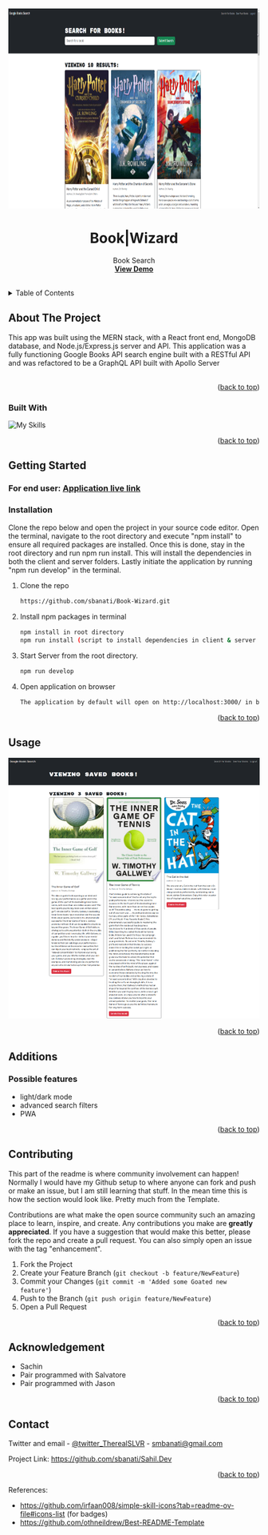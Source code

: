 
<a name="readme-top"></a>





<!-- PROJECT LOGO -->
<br />
<div align="center">
  <a href="https://github.com/sbanati/Book-Wizard">  
    <img src="client/src/assets/searchbooks.png" alt="booksearch" width="600" height="400">
  </a>

<h1 align="center">Book|Wizard</h1>

  <p align="center">
    Book Search 
    <br />
    <a href="https://potfiolio.netlify.app/"><strong>View Demo</strong></a>
    <br />
    <br />
 

  </p>
</div>



<!-- TABLE OF CONTENTS -->
<details>
  <summary>Table of Contents</summary>
  <ol>
    <li>
      <a href="#about-the-project">About The Project</a>
      <ul>
        <li><a href="#built-with">Built With</a></li>
      </ul>
    </li>
    <li>
      <a href="#getting-started">Getting Started</a>
      <ul>
        <li><a href="#installation">Installation</a></li>
      </ul>
    </li>
    <li><a href="#usage">Usage</a></li>
    <li><a href="#additions">Additions</a></li>
    <li><a href="#contributing">Contributing</a></li>
    <li><a href="#acknowledgement">Acknowledgement</a></li>
    <li><a href="#contact">Contact</a></li>
  </ol>
</details>



<!-- ABOUT THE PROJECT -->
## About The Project

This app was built using the MERN stack, with a React front end, MongoDB database, and Node.js/Express.js server and API. This application was a fully functioning Google Books API search engine built with a RESTful API and was refactored to be a GraphQL API built with Apollo Server 
<br><br>
 



<p align="right">(<a href="#readme-top">back to top</a>)</p>



### Built With



![My Skills](https://simpleskill.icons.workers.dev/svg?i=javascript,React,Vite,ReactRouter,BootStrap,MongoDB,Express,Graphql,ApolloGraphql) <br>



  



<p align="right">(<a href="#readme-top">back to top</a>)</p>



<!-- GETTING STARTED -->
## Getting Started

### For end user: <a href="https://potfiolio.netlify.app/"><strong>Application live link</strong></a>




### Installation
Clone the repo below and open the project in your source code editor. Open the terminal, navigate to the root directory and execute "npm install" to ensure all required packages are installed. Once this is done, stay in the root directory and run npm run install. This will install the dependencies in both the client and server folders. Lastly initiate the application by running "npm run develop" in the terminal. <br>

1. Clone the repo
   ```sh
   https://github.com/sbanati/Book-Wizard.git
   ```

2. Install npm packages in terminal 
   ```sh
   npm install in root directory
   npm run install (script to install dependencies in client & server
   ```

3. Start Server from the root directory.   
   ```sh
   npm run develop
   ```   

4. Open application on browser
   ```sh
   The application by default will open on http://localhost:3000/ in browser, 
   ```

<p align="right">(<a href="#readme-top">back to top</a>)</p>



<!-- USAGE EXAMPLES -->
## Usage







<img src="client/src/assets/savedbooks.png" alt="home page">









<p align="right">(<a href="#readme-top">back to top</a>)</p>



<!-- ROADMAP -->
## Additions

<h3>Possible features</h3>

* light/dark mode
* advanced search filters
* PWA
  
  
 

<p align="right">(<a href="#readme-top">back to top</a>)</p>



<!-- CONTRIBUTING -->
## Contributing

This part of the readme is where community involvement can happen! Normally I would have my Github setup to where anyone can fork and push or make an issue, but 
I am still learning that stuff. In the mean time this is how the section would look like. Pretty much from the Template. <br>

Contributions are what make the open source community such an amazing place to learn, inspire, and create. Any contributions you make are **greatly appreciated**.
If you have a suggestion that would make this better, please fork the repo and create a pull request. You can also simply open an issue with the tag "enhancement".


1. Fork the Project
2. Create your Feature Branch (`git checkout -b feature/NewFeature`)
3. Commit your Changes (`git commit -m 'Added some Goated new feature'`)
4. Push to the Branch (`git push origin feature/NewFeature`)
5. Open a Pull Request

<p align="right">(<a href="#readme-top">back to top</a>)</p>


<!-- ACKNOWLEDGEMENT -->
## Acknowledgement
* Sachin
* Pair programmed with Salvatore
* Pair programmed with Jason 
  





<p align="right">(<a href="#readme-top">back to top</a>)</p>


<!-- CONTACT -->
## Contact

Twitter and email - [@twitter_TherealSLVR](https://twitter.com/TherealSLVR) - smbanati@gmail.com

Project Link: https://github.com/sbanati/Sahil.Dev

<p align="right">(<a href="#readme-top">back to top</a>)</p>





References:
* https://github.com/irfaan008/simple-skill-icons?tab=readme-ov-file#icons-list (for badges)
* https://github.com/othneildrew/Best-README-Template 


